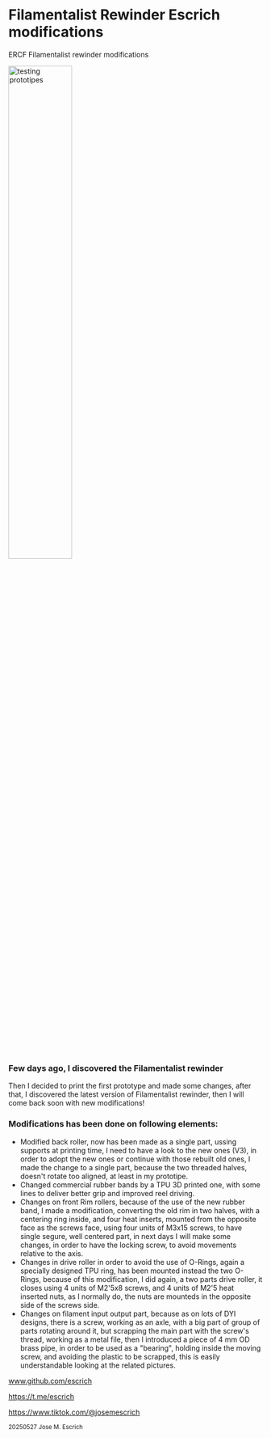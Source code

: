 # Filamentalist Rewinder Escrich modifications
ERCF Filamentalist rewinder modifications

<p align="left">
<img src="https://github.com/Escrich/00-Filamentalist_Rewinder_Escrich_modifications-00/blob/master/20250527%20Common/IMG20250526154720.jpg" alt='testing prototipes' width='50%'>
</p>

### Few days ago, I discovered the Filamentalist  rewinder

Then I decided to print the first prototype and made some changes, after that, I discovered the latest version of Filamentalist rewinder, then I will come back soon with new modifications!

### Modifications has been done on following elements:

- Modified back roller, now has been made as a single part, ussing supports at printing time, I need to have a look to the new ones (V3), in order to adopt the new ones or continue with those rebuilt old ones,
  I made the change to a single part, because the two threaded halves, doesn't rotate too aligned, at least in my prototipe.
- Changed commercial rubber bands by a TPU 3D printed one, with some lines to deliver better grip and improved reel driving.
- Changes on front Rim rollers, because of the use of the new rubber band, I made a modification, converting the old rim in two halves, with a centering ring inside,
  and four heat inserts, mounted from the opposite face as the screws face, using four units of M3x15 screws,
  to have single segure, well centered part, in next days I will make some changes, in order to have the locking screw, to avoid movements relative to the axis.
- Changes in drive roller in order to avoid the use of O-Rings, again a specially designed TPU ring, has been mounted instead the two O-Rings, because of this modification, I did again,
  a two parts drive roller, it closes using 4 units of M2'5x8 screws, and 4 units of M2'5 heat inserted nuts, as I normally do, the nuts are mounteds in the opposite side of the screws side.
- Changes on filament input output part, because as on lots of DYI designs, there is a screw, working as an axle, with a big part of group of parts rotating around it,
  but scrapping the main part with the screw's thread, working as a metal file, then I introduced a piece of 4 mm OD brass pipe, in order to be used as a "bearing", holding inside the moving screw,
  and avoiding the plastic to be scrapped, this is easily understandable looking at the related pictures.
  

 
www.github.com/escrich
  

https://t.me/escrich
  
  
https://www.tiktok.com/@josemescrich

<sub>
20250527 Jose M. Escrich 
</sub>
